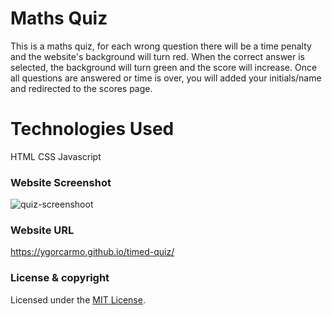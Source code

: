 # Maths Quiz 

This is a maths quiz, for each wrong question there will be a time penalty and the website's background will turn red. When the correct answer is selected, the background will turn green and the score will increase. Once all questions are answered or time is over, you will added your initials/name and redirected to the scores page.

# Technologies Used

HTML
CSS
Javascript

### Website Screenshot

![quiz-screenshoot](https://user-images.githubusercontent.com/85853539/133546744-8374675c-0935-49bd-812d-5a0c125ee3be.png)

### Website URL
https://ygorcarmo.github.io/timed-quiz/


### License & copyright

Licensed under the [MIT License](LICENSE).
